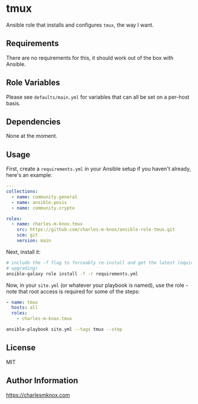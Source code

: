 # tmux

Ansible role that installs and configures `tmux`, the way I want.

## Requirements

There are no requirements for this, it should work out of the box with Ansible.

## Role Variables

Please see `defaults/main.yml` for variables that can all be set on a per-host
basis.

## Dependencies

None at the moment.

## Usage

First, create a `requirements.yml` in your Ansible setup if you haven't already,
here's an example:

```yaml
---
collections:
  - name: community.general
  - name: ansible.posix
  - name: community.crypto

roles:
  - name: charles-m-knox.tmux
    src: https://github.com/charles-m-knox/ansible-role-tmux.git
    scm: git
    version: main
```

Next, install it:

```bash
# include the -f flag to forceably re-install and get the latest (equivalent to
# upgrading)
ansible-galaxy role install -f -r requirements.yml
```

Now, in your `site.yml` (or whatever your playbook is named), use the role -
note that root access is required for some of the steps:

```yaml
- name: tmux
  hosts: all
  roles:
    - charles-m-knox.tmux
```

```bash
ansible-playbook site.yml --tags tmux --step
```

## License

MIT

## Author Information

<https://charlesmknox.com>
